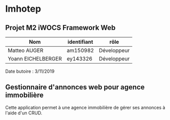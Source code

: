 # Imhotep

## Projet M2 iWOCS Framework Web

Nom                | identifiant | rôle        |
-------------------|-------------|-------------|
Matteo AUGER       | am150982    | Développeur |
Yoann EICHELBERGER | ey143326    | Développeur |

Date butoire : 3/11/2019

## Gestionnaire d'annonces web pour agence immobilière 

Cette application permet à une agence immobilière de gérer ses annonces à l'aide d'un CRUD.

